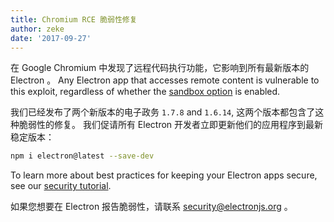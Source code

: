 ```yaml
---
title: Chromium RCE 脆弱性修复
author: zeke
date: '2017-09-27'
---
```


在 Google Chromium 中发现了远程代码执行功能，它影响到所有最新版本的 Electron 。 Any Electron app that accesses remote content is vulnerable to this exploit, regardless of whether the [sandbox option][] is enabled.

我们已经发布了两个新版本的电子政务 `1.7.8` and `1.6.14`, 这两个版本都包含了这种脆弱性的修复。 我们促请所有 Electron 开发者立即更新他们的应用程序到最新稳定版本：

```sh
npm i electron@latest --save-dev
```

To learn more about best practices for keeping your Electron apps secure, see our [security tutorial][].

如果您想要在 Electron 报告脆弱性，请联系 security@electronjs.org 。

[sandbox option]: https://electronjs.org/docs/api/sandbox-option
[security tutorial]: https://electronjs.org/docs/tutorial/security